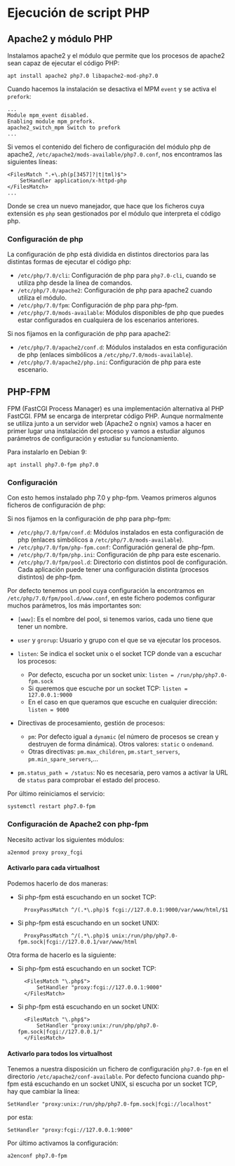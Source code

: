 # Ejecución de script PHP

## Apache2 y módulo PHP

Instalamos apache2 y el módulo que permite que los procesos de apache2 sean capaz de ejecutar el código PHP:

	apt install apache2 php7.0 libapache2-mod-php7.0

Cuando hacemos la instalación se desactiva el MPM `event` y se activa el `prefork`:

	...
	Module mpm_event disabled.
	Enabling module mpm_prefork.
	apache2_switch_mpm Switch to prefork
	...

Si vemos el contenido del fichero de configuración del módulo php de apache2, `/etc/apache2/mods-available/php7.0.conf`, nos encontramos las siguientes líneas:

	<FilesMatch ".+\.ph(p[3457]?|t|tml)$">
	    SetHandler application/x-httpd-php
	</FilesMatch>
	...

Donde se crea un nuevo manejador, que hace que los ficheros cuya extensión es `php` sean gestionados por el módulo que interpreta el código php.


### Configuración de php

La configuración de php está dividida en distintos directorios para las distintas formas de ejecutar el código php:

* `/etc/php/7.0/cli`: Configuración de php para `php7.0-cli`, cuando se utiliza php desde la línea de comandos.
* `/etc/php/7.0/apache2`: Configuración de php para apache2 cuando utiliza el módulo.
* `/etc/php/7.0/fpm`: Configuración de php para php-fpm.
* `/etc/php/7.0/mods-available`: Módulos disponibles de php que puedes estar configurados en cualquiera de los escenarios anteriores.

Si nos fijamos en la configuración de php para apache2:

* `/etc/php/7.0/apache2/conf.d`: Módulos instalados en esta configuración de php (enlaces simbólicos a `/etc/php/7.0/mods-available`).
* `/etc/php/7.0/apache2/php.ini`: Configuración de php para este escenario.

## PHP-FPM

FPM (FastCGI Process Manager) es una implementación alternativa al PHP FastCGI. FPM se encarga de interpretar código PHP. Aunque normalmente se utiliza junto a un servidor web (Apache2 o ngnix) vamos a hacer en primer lugar una instalación del proceso y vamos a estudiar algunos parámetros de configuración y estudiar su funcionamiento.

Para instalarlo en Debian 9:

	apt install php7.0-fpm php7.0

### Configuración

Con esto hemos instalado php 7.0 y php-fpm. Veamos primeros algunos ficheros de configuración de php:

Si nos fijamos en la configuración de php para php-fpm:

* `/etc/php/7.0/fpm/conf.d`: Módulos instalados en esta configuración de php (enlaces simbólicos a `/etc/php/7.0/mods-available`).
* `/etc/php/7.0/fpm/php-fpm.conf`: Configuración general de php-fpm.
* `/etc/php/7.0/fpm/php.ini`: Configuración de php para este escenario.
* `/etc/php/7.0/fpm/pool.d`: Directorio con distintos pool de configuración. Cada aplicación puede tener una configuración distinta (procesos distintos) de php-fpm.

Por defecto tenemos un pool cuya configuración la encontramos en `/etc/php/7.0/fpm/pool.d/www.conf`, en este fichero podemos configurar muchos parámetros, los más importantes son:

* `[www]`: Es el nombre del pool, si tenemos varios, cada uno tiene que tener un nombre.
* `user` y `grorup`: Usuario y grupo con el que se va ejecutar los procesos.
* `listen`: Se indica el socket unix o el socket TCP donde van a escuchar los procesos:
	* Por defecto, escucha por un socket unix:
		`listen = /run/php/php7.0-fpm.sock`
	* Si queremos que escuche por un socket TCP:
		`listen = 127.0.0.1:9000`
	* En el caso en que queramos que escuche en cualquier dirección:
		`listen = 9000`

* Directivas de procesamiento, gestión de procesos: 
	* `pm`: Por defecto igual a `dynamic` (el número de procesos se crean y destruyen de forma dinámica). Otros valores: `static` o `ondemand`.
	* Otras directivas: `pm.max_children`, `pm.start_servers`, `pm.min_spare_servers`,...

* `pm.status_path = /status`: No es necesaria, pero vamos a activar la URL de `status` para comprobar el estado del proceso.

Por último reiniciamos el servicio:

	systemctl restart php7.0-fpm


### Configuración de Apache2 con php-fpm

Necesito activar los siguientes módulos:

	a2enmod proxy proxy_fcgi


#### Activarlo para cada virtualhost

Podemos hacerlo de dos maneras:

* Si php-fpm está escuchando en un socket TCP:

		ProxyPassMatch ^/(.*\.php)$ fcgi://127.0.0.1:9000/var/www/html/$1

* Si php-fpm está escuchando en un socket UNIX:

		ProxyPassMatch ^/(.*\.php)$ unix:/run/php/php7.0-fpm.sock|fcgi://127.0.0.1/var/www/html

Otra forma de hacerlo es la siguiente:

* Si php-fpm está escuchando en un socket TCP:

		<FilesMatch "\.php$">
	    	SetHandler "proxy:fcgi://127.0.0.1:9000"
		</FilesMatch>

* Si php-fpm está escuchando en un socket UNIX:

		<FilesMatch "\.php$">
   	    	SetHandler "proxy:unix:/run/php/php7.0-fpm.sock|fcgi://127.0.0.1/"
		</FilesMatch>

#### Activarlo para todos los virtualhost

Tenemos a nuestra disposición un fichero de configuración `php7.0-fpm` en el directorio `/etc/apache2/conf-available`. Por defecto funciona cuando php-fpm está escuchando en un socket UNIX, si escucha por un socket TCP, hay que cambiar la línea:

	SetHandler "proxy:unix:/run/php/php7.0-fpm.sock|fcgi://localhost"

por esta:

	SetHandler "proxy:fcgi://127.0.0.1:9000"

Por último activamos la configuración:

	a2enconf php7.0-fpm

